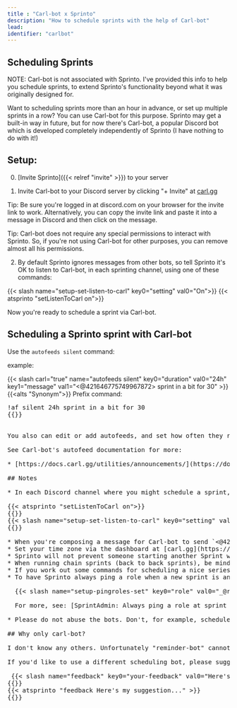 ```yaml
---
title : "Carl-bot x Sprinto"
description: "How to schedule sprints with the help of Carl-bot"
lead: 
identifier: "carlbot"
---
```


## Scheduling Sprints

NOTE: Carl-bot is not associated with Sprinto. I've provided this info to help you schedule sprints, to extend Sprinto's functionality beyond what it was originally designed for.

Want to scheduling sprints more than an hour in advance, or set up multiple sprints in a row? You can use Carl-bot for this purpose. Sprinto may get a built-in way in future, but for now there's Carl-bot, a popular Discord bot which is developed completely independently of Sprinto (I have nothing to do with it!)

## Setup:

0. [Invite Sprinto]({{< relref "invite" >}}) to your server

1. Invite Carl-bot to your Discord server by clicking "+ Invite" at [carl.gg](https://carl.gg/)

  Tip: Be sure you're logged in at discord.com on your browser for the invite link to work. Alternatively, you can copy the invite link and paste it into a message in Discord and then click on the message.

  Tip: Carl-bot does not require any special permissions to interact with Sprinto. So, if you're not using Carl-bot for other purposes, you can remove almost all his permissions.

2. By default Sprinto ignores messages from other bots, so tell Sprinto it's OK to listen to Carl-bot, in each sprinting channel, using one of these commands:

{{< slash name="setup-set-listen-to-carl" key0="setting" val0="On">}} 
{{< atsprinto "setListenToCarl on">}} 

Now you're ready to schedule a sprint via Carl-bot.

## Scheduling a Sprinto sprint with Carl-bot

Use the `autofeeds silent` command:

example:

{{< slash carl="true" name="autofeeds silent" key0="duration" val0="24h" key1="message" val1="<@421646775749967872> sprint in a bit for 30" >}}
{{<alts "Synonym">}}
Prefix command:

<pre>!af silent 24h sprint in a bit for 30
{{</alts>}}


You also can edit or add autofeeds, and set how often they recur, in the Carl-bot dashboard: [carl.gg](https://carl.gg/). 

See Carl-bot's autofeed documentation for more: 

* [https://docs.carl.gg/utilities/announcements/](https://docs.carl.gg/utilities/announcements/)

## Notes

* In each Discord channel where you might schedule a sprint, be sure to use:

{{< atsprinto "setListenToCarl on">}} 
{{<alts Synonym>}}
{{< slash name="setup-set-listen-to-carl" key0="setting" val0="On">}}
{{</alts>}}
 
* When you're composing a message for Carl-bot to send `<@421646775749967872>` becomes `@Sprinto`. Writing it in long form with Sprinto's ID like this is more reliable than just typing `@Sprinto`
* Set your time zone via the dashboard at [carl.gg](https://carl.gg/) 
* Sprinto will not prevent someone starting another Sprint which conflicts with Carl-scheduled sprints.
* When running chain sprints (back to back sprints), be mindful of the "end time" to finish up Sprint. You can set this manually to make it more predictable. (And you might want to give another minute between sprints to be sure they don't overlap). For example, this sprint gives 5 minutes for word counts: `sprint in 2 for 15 endtime 5`
* If you work out some commands for scheduling a nice series sprints, feel free to share it on the Sprinto discord server. I would like to add more examples or tips to this doc. 
* To have Sprinto always ping a role when a new sprint is announced. Use:
 
  {{< slash name="setup-pingroles-set" key0="role" val0="_@role_">}} 

  For more, see: [SprintAdmin: Always ping a role at sprint start]({{< relref "faq#always-ping-a-role-at-sprint-start" >}})
   
* Please do not abuse the bots. Don't, for example, schedule very large numbers of sprints that you don't intend for anyone to join. Abuse may lead to your account and/or your Discord server being barred from using Sprinto.

## Why only carl-bot?

I don't know any others. Unfortunately "reminder-bot" cannot be used (because Sprinto can't see its webhook-style reminder messages).

If you'd like to use a different scheduling bot, please suggest it on the Sprinto Discord or with the feedback command:

 {{< slash name="feedback" key0="your-feedback" val0="Here's my suggestion for another bot for Sprinto to listen to...">}}
{{<alts Synonym>}}
{{< atsprinto "feedback Here's my suggestion..." >}}
{{</alts>}}


